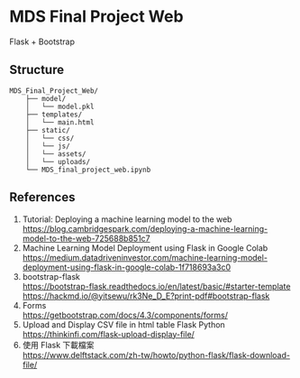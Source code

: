 # MDS Final Project Web

Flask + Bootstrap

## Structure

```
MDS_Final_Project_Web/
    ├── model/
    │   └── model.pkl
    ├── templates/
    │   └── main.html
    ├── static/
    │   └── css/
    │   └── js/
    │   └── assets/
    │   └── uploads/
    └── MDS_final_project_web.ipynb
```


## References

1. Tutorial: Deploying a machine learning model to the web<br/>https://blog.cambridgespark.com/deploying-a-machine-learning-model-to-the-web-725688b851c7
2. Machine Learning Model Deployment using Flask in Google Colab<br/>https://medium.datadriveninvestor.com/machine-learning-model-deployment-using-flask-in-google-colab-1f718693a3c0
3. bootstrap-flask<br/>https://bootstrap-flask.readthedocs.io/en/latest/basic/#starter-template<br/>https://hackmd.io/@yitsewu/rk3Ne_D_E?print-pdf#bootstrap-flask
4. Forms<br/>https://getbootstrap.com/docs/4.3/components/forms/
5. Upload and Display CSV file in html table Flask Python<br/>https://thinkinfi.com/flask-upload-display-file/
6. 使用 Flask 下載檔案<br/>https://www.delftstack.com/zh-tw/howto/python-flask/flask-download-file/

